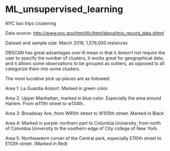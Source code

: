 # ML_unsupervised_learning
NYC taxi trips clustering

Data source: http://www.nyc.gov/html/tlc/html/about/trip_record_data.shtml

Dataset and sample size: March 2016, 1,576,000 instances

DBSCAN has great advantages over K-mean in that it doesn’t not require the user to specify the number of clusters, it works great for geographical data, and it allows some observations to be grouped as outliers, as opposed to all categorize them into some clusters.

The most lucrative pick up places are as followed:  

   Area 1: La Guardia Airport. Marked in green color.

   Area 2: Upper Manhattan, marked in blue color. Especially the area around Harlem.  From w111th street to w134th.

   Area 3: Broadway Ave, from W95th street to W105th street. Marked in Black

   Area 4: Marked in purple:  northern part to Columbia University, from north of Columbia University to the southern edge of City college of New York. 

   Area 5: Northeastern corner of the Central park, especially E110th street to E112th street. (Marked in Red)



